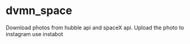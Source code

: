 # dvmn_space
Download photos from hubble api and spaceX api. Upload the photo to instagram use instabot
